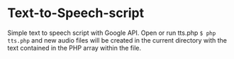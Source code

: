 # Text-to-Speech-script
Simple text to speech script with Google API. 
Open or run tts.php `$ php tts.php` and new audio files will be created in the current directory with the text contained in the PHP array within the file.
